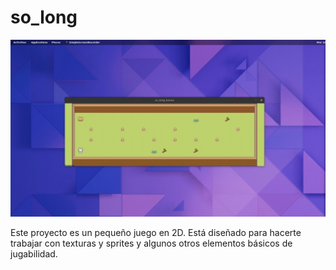 # so_long

![so_long](so_long_v1.gif)

Este proyecto es un pequeño juego en 2D. Está diseñado para hacerte
trabajar con texturas y sprites y algunos otros elementos básicos de jugabilidad.
